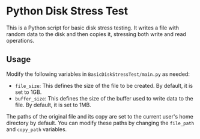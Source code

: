 # Python Disk Stress Test

This is a Python script for basic disk stress testing. It writes a file with random data to the disk and then copies it, stressing both write and read operations.

## Usage

Modify the following variables in `BasicDiskStressTest/main.py` as needed:

- `file_size`: This defines the size of the file to be created. By default, it is set to 1GB.
- `buffer_size`: This defines the size of the buffer used to write data to the file. By default, it is set to 1MB.

The paths of the original file and its copy are set to the current user's home directory by default. You can modify these paths by changing the `file_path` and `copy_path` variables.
